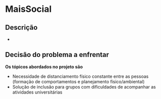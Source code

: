 # MaisSocial

## Descrição

-

## Decisão do problema a enfrentar

**Os tópicos abordados no projeto são**

- Necessidade de distanciamento físico constante entre as pessoas (formação de comportamentos e planejamento físico/ambiental)
- Solução de inclusão para grupos com dificuldades de acompanhar as atividades universitárias